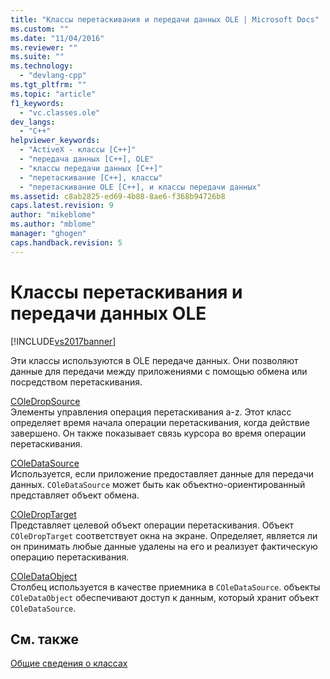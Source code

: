 ```yaml
---
title: "Классы перетаскивания и передачи данных OLE | Microsoft Docs"
ms.custom: ""
ms.date: "11/04/2016"
ms.reviewer: ""
ms.suite: ""
ms.technology: 
  - "devlang-cpp"
ms.tgt_pltfrm: ""
ms.topic: "article"
f1_keywords: 
  - "vc.classes.ole"
dev_langs: 
  - "C++"
helpviewer_keywords: 
  - "ActiveX - классы [C++]"
  - "передача данных [С++], OLE"
  - "классы передачи данных [C++]"
  - "перетаскивание [C++], классы"
  - "перетаскивание OLE [C++], и классы передачи данных"
ms.assetid: c8ab2825-ed69-4b88-8ae6-f368b94726b8
caps.latest.revision: 9
author: "mikeblome"
ms.author: "mblome"
manager: "ghogen"
caps.handback.revision: 5
---
```

# Классы перетаскивания и передачи данных OLE
[!INCLUDE[vs2017banner](../assembler/inline/includes/vs2017banner.md)]

Эти классы используются в OLE передаче данных.  Они позволяют данные для передачи между приложениями с помощью обмена или посредством перетаскивания.  
  
 [COleDropSource](../mfc/reference/coledropsource-class.md)  
 Элементы управления операция перетаскивания a\-z.  Этот класс определяет время начала операции перетаскивания, когда действие завершено.  Он также показывает связь курсора во время операции перетаскивания.  
  
 [COleDataSource](../mfc/reference/coledatasource-class.md)  
 Используется, если приложение предоставляет данные для передачи данных.  `COleDataSource` может быть как объектно\-ориентированный представляет объект обмена.  
  
 [COleDropTarget](../Topic/COleDropTarget%20Class.md)  
 Представляет целевой объект операции перетаскивания.  Объект `COleDropTarget` соответствует окна на экране.  Определяет, является ли он принимать любые данные удалены на его и реализует фактическую операцию перетаскивания.  
  
 [COleDataObject](../mfc/reference/coledataobject-class.md)  
 Столбец используется в качестве приемника в `COleDataSource`.  объекты `COleDataObject` обеспечивают доступ к данным, который хранит объект `COleDataSource`.  
  
## См. также  
 [Общие сведения о классах](../mfc/class-library-overview.md)